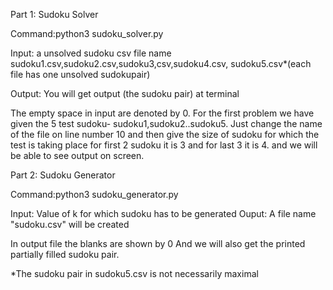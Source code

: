 Part 1: Sudoku Solver

Command:python3 sudoku_solver.py

Input: a unsolved sudoku csv file name sudoku1.csv,sudoku2.csv,sudoku3,csv,sudoku4.csv,
sudoku5.csv*(each file has one unsolved sudokupair)  

Output: You will get output (the sudoku pair) at terminal

The empty space in input are denoted by 0.
For the first problem we have given the 5 test sudoku- sudoku1,sudoku2..sudoku5.
Just change the name of the file on line number 10 and then give the size of sudoku for which the test is taking place for first 2 sudoku it is 3 and for last 3 it is 4. and we will be able to see output on screen.


Part 2: Sudoku Generator

Command:python3 sudoku_generator.py

Input: Value of k for which sudoku has to be generated
Ouput: A file name "sudoku.csv" will be created 

In output file the blanks are shown by 0
And we will also get the printed partially filled sudoku pair.

*The sudoku pair in sudoku5.csv is not necessarily maximal